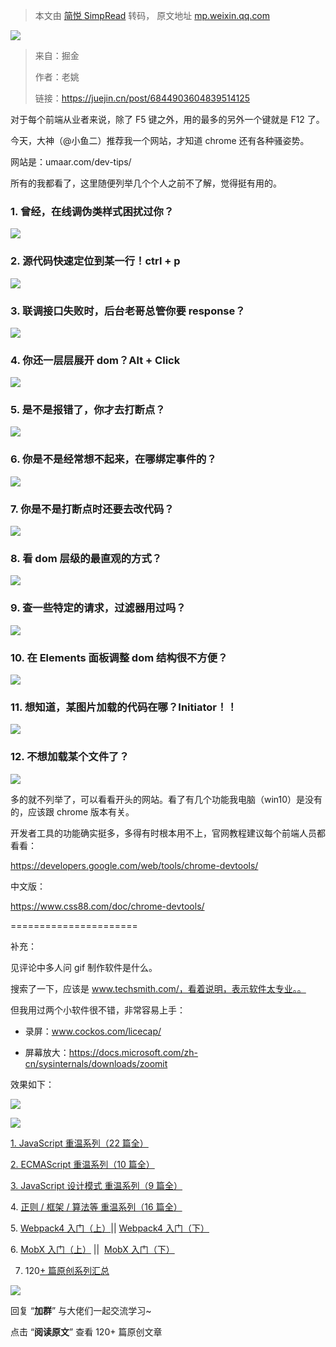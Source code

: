 > 本文由 [简悦 SimpRead](http://ksria.com/simpread/) 转码， 原文地址 [mp.weixin.qq.com](https://mp.weixin.qq.com/s/xK0vb7gMzHS17NjncndTXg)

![](https://mmbiz.qpic.cn/mmbiz_jpg/dy9CXeZLlCWK7pwibOv30dgwGTuGyPfFRLzgicehibibh3ANJnAvVenkFPKcNMafnMKlRKIweNY8iaicGtsvhqicOV9eQ/640?wx_fmt=jpeg)

> 来自：掘金 
> 
> 作者：老姚 
> 
> 链接：https://juejin.cn/post/6844903604839514125

对于每个前端从业者来说，除了 F5 键之外，用的最多的另外一个键就是 F12 了。

今天，大神（@小鱼二）推荐我一个网站，才知道 chrome 还有各种骚姿势。

网站是：umaar.com/dev-tips/

所有的我都看了，这里随便列举几个个人之前不了解，觉得挺有用的。

### 1. 曾经，在线调伪类样式困扰过你？

![](https://mmbiz.qpic.cn/mmbiz_gif/pfCCZhlbMQTTyyIYOP2hL4IZLmxpa9kDvEJatiaHo7WU6Sz1CvEVheibQ1JMKkibIo4Vhyu7D2xvVjdx4h60KUsJA/640?wx_fmt=gif)

### 2. 源代码快速定位到某一行！ctrl + p

![](https://mmbiz.qpic.cn/mmbiz_gif/pfCCZhlbMQTTyyIYOP2hL4IZLmxpa9kDjia4HR3ksHx0qQuhNNaQyQjvfa1Wica3KR9A0oMA0RlpmzmCJxRnPhnA/640?wx_fmt=gif)

### 3. 联调接口失败时，后台老哥总管你要 response？

![](https://mmbiz.qpic.cn/mmbiz_gif/pfCCZhlbMQTTyyIYOP2hL4IZLmxpa9kDIib1A4KUXF8dYGa1Oic0QjbZlZUg4NmKfTJTa8D5Y0QMCX22NkZvVvbQ/640?wx_fmt=gif)

### 4. 你还一层层展开 dom？Alt + Click

![](https://mmbiz.qpic.cn/mmbiz_gif/pfCCZhlbMQTTyyIYOP2hL4IZLmxpa9kDHFp7o3wC70yLayG0wiagxIBLDqq4vh4qWXiceic8QrVfjUxsNItENLADg/640?wx_fmt=gif)

### 5. 是不是报错了，你才去打断点？

![](https://mmbiz.qpic.cn/mmbiz_gif/pfCCZhlbMQTTyyIYOP2hL4IZLmxpa9kDAuQY5twCBPrTHSbjN4B8CEfAicknlgNw0lWyVYrCuGMdB0dPZynibicdg/640?wx_fmt=gif)

### 6. 你是不是经常想不起来，在哪绑定事件的？

![](https://mmbiz.qpic.cn/mmbiz_gif/pfCCZhlbMQTTyyIYOP2hL4IZLmxpa9kDKO5k57MLKWA3y2XibXLPgPxDhyQPtrlAhcVF5ibW5cFQnuahddfIunSQ/640?wx_fmt=gif)

### 7. 你是不是打断点时还要去改代码？

![](https://mmbiz.qpic.cn/mmbiz_gif/pfCCZhlbMQTTyyIYOP2hL4IZLmxpa9kD3zMnbCAssob3UicKSkQln9WpSKeCN4w0xib16tnmJ132Vv1gD96bia5Fg/640?wx_fmt=gif)

### 8. 看 dom 层级的最直观的方式？

![](https://mmbiz.qpic.cn/mmbiz_gif/pfCCZhlbMQTTyyIYOP2hL4IZLmxpa9kD8IzKae75xvFuee1pauia2Pq3whGGIia2vUuyb5icagiaRCOm76LQ87ADkA/640?wx_fmt=gif)

### 9. 查一些特定的请求，过滤器用过吗？

![](https://mmbiz.qpic.cn/mmbiz_gif/pfCCZhlbMQTTyyIYOP2hL4IZLmxpa9kDtevL9bVzibTp8eQZEhLuaqI7iaEQCr2M3qarWyVxrQJyQerhhuwiaLEZQ/640?wx_fmt=gif)

### 10. 在 Elements 面板调整 dom 结构很不方便？

![](https://mmbiz.qpic.cn/mmbiz_gif/pfCCZhlbMQTTyyIYOP2hL4IZLmxpa9kD01HMCGVy1WpTuYebvyIkMLFjkO8UDf6JwgHqFh92NDTQ0B41OPhPVA/640?wx_fmt=gif)

### 11. 想知道，某图片加载的代码在哪？Initiator！！

![](https://mmbiz.qpic.cn/mmbiz_gif/pfCCZhlbMQTTyyIYOP2hL4IZLmxpa9kDibhVFPGYnLDhMFCTicpaCNeGlpzSCyOR8dsMXrY8TzyGQdzicckZiaupmw/640?wx_fmt=gif)

### 12. 不想加载某个文件了？

![](https://mmbiz.qpic.cn/mmbiz_gif/pfCCZhlbMQTTyyIYOP2hL4IZLmxpa9kDEE1U7brlGe9vbhbmycHlfY6iaSqZLgxiaECxgAGwAo12UwIF4iaibe3Aqw/640?wx_fmt=gif)

多的就不列举了，可以看看开头的网站。看了有几个功能我电脑（win10）是没有的，应该跟 chrome 版本有关。

开发者工具的功能确实挺多，多得有时根本用不上，官网教程建议每个前端人员都看看：

https://developers.google.com/web/tools/chrome-devtools/

中文版：

https://www.css88.com/doc/chrome-devtools/

======================

补充：

见评论中多人问 gif 制作软件是什么。

搜索了一下，应该是 www.techsmith.com/，看着说明，表示软件太专业。。

但我用过两个小软件很不错，非常容易上手：

*   录屏：www.cockos.com/licecap/
    
*   屏幕放大：https://docs.microsoft.com/zh-cn/sysinternals/downloads/zoomit
    

效果如下：

![](https://mmbiz.qpic.cn/mmbiz_gif/pfCCZhlbMQTTyyIYOP2hL4IZLmxpa9kDYtZ7Dx7zkCa77ogiaDcibjtZzmJv0A1ickMy2EU2Pm9m6dHHoaN0jWpYQ/640?wx_fmt=gif)

![](https://mmbiz.qpic.cn/mmbiz_gif/usyTZ86MDicgqjLq0USF6icibfWiaLSV8bz17cBjvXylU7dz9mIMP7lUF50OE2gFrlZDQlIyWvGcUiaprq92fq8tgXg/640?wx_fmt=gif)

[1. JavaScript 重温系列（22 篇全）](http://mp.weixin.qq.com/s?__biz=MjM5MDc4MzgxNA==&mid=2458453187&idx=1&sn=a69b4d7d991867a07a933f86e66b9f55&chksm=b1c224ea86b5adfc10c3aa1841be3879b9360d671e98cc73391c2490246f1348857b9821d32c&scene=21#wechat_redirect)  

[2. ECMAScript 重温系列（10 篇全）](http://mp.weixin.qq.com/s?__biz=MjM5MDc4MzgxNA==&mid=2458453193&idx=1&sn=e5392cb77bc17c9e94b6c826b5f52a83&chksm=b1c224e086b5adf6dad41a0d36b77a9bfb4bc9f0d29a816266b3e28c892e54274967dbce380b&scene=21#wechat_redirect)  

[3. JavaScript 设计模式 重温系列（9 篇全）](http://mp.weixin.qq.com/s?__biz=MjM5MDc4MzgxNA==&mid=2458453194&idx=1&sn=e7f0734b04484bee5e10a85a7cbb85c1&chksm=b1c224e386b5adf554ab928cdeaf7ee16dbb2d895be17f2a12a59054a75b913470ca7649bbc7&scene=21#wechat_redirect)

4. [正则 / 框架 / 算法等 重温系列（16 篇全）](http://mp.weixin.qq.com/s?__biz=MjM5MDc4MzgxNA==&mid=2458453195&idx=1&sn=1e0c8b7ea8ddc207b523ec0a636a5254&chksm=b1c224e286b5adf432850f82db18cc8647d639836798cf16b478d9a6f7c81df87c6da5257684&scene=21#wechat_redirect)

5. [Webpack4 入门（上）](http://mp.weixin.qq.com/s?__biz=MjM5MDc4MzgxNA==&mid=2458453302&idx=1&sn=904e40a421024ea0d394e9850b674012&chksm=b1c2251f86b5ac09dbbbb7c8e1d80c6cbd793a523cdfa690f8734def57812e616b9906aeec79&scene=21#wechat_redirect)|| [Webpack4 入门（下）](http://mp.weixin.qq.com/s?__biz=MjM5MDc4MzgxNA==&mid=2458453303&idx=1&sn=422f2b5e22c3b0e91a8353ee7e53fed9&chksm=b1c2251e86b5ac08464872cd880811423e0d1bbcebbe11dcac9d99fa38c5332c089c06d65d95&scene=21#wechat_redirect)

6. [MobX 入门（上）](http://mp.weixin.qq.com/s?__biz=MjM5MDc4MzgxNA==&mid=2458453605&idx=1&sn=0a506769d5eeb7953f676e93fb4d18eb&chksm=b1c2264c86b5af5aa7300a04d55efead6223e310d68e10222cd3577a25c783d3429f00767960&scene=21#wechat_redirect) ||  [MobX 入门（下）](http://mp.weixin.qq.com/s?__biz=MjM5MDc4MzgxNA==&mid=2458453609&idx=1&sn=f0c22e82f2537204d9b173161bae6b82&chksm=b1c2264086b5af5611524eedb0d409afe86d859dce6ceff1c17ddab49d353c385e45611a73fa&scene=21#wechat_redirect)

7. 120[+ 篇原创系列汇总](http://mp.weixin.qq.com/s?__biz=MjM5MDc4MzgxNA==&mid=2458453236&idx=2&sn=daf00392f960c115463c5aaf980620b4&chksm=b1c224dd86b5adcbd98189315e60de6a0106993690b69927cc1c1f19fd8f591fefce4e3db51f&scene=21#wechat_redirect)

![](https://mmbiz.qpic.cn/mmbiz_gif/dy9CXeZLlCV6wPNEuicaKGdia24OVNBZxUyfVhbEBnxdxfwKuJwLovlZicn7ccq5GbhNFwtk6libKiaxTLO4v2C5LRQ/640?wx_fmt=gif)

回复 “**加群**” 与大佬们一起交流学习~

点击 “**阅读原文**” 查看 120+ 篇原创文章